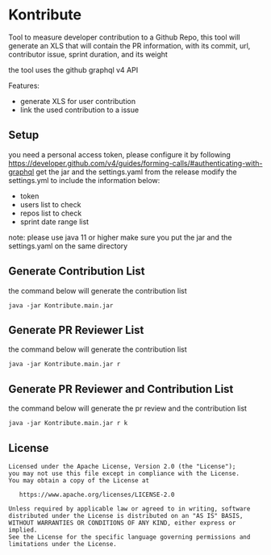 Kontribute
=========
Tool to measure developer contribution to a Github Repo, this tool will generate an XLS that will contain the PR information, with its commit, url, contributor issue, sprint duration, and its weight

the tool uses the github graphql v4 API

Features:
- generate XLS for user contribution
- link the used contribution to a issue

## Setup
you need a personal access token, please configure it by following https://developer.github.com/v4/guides/forming-calls/#authenticating-with-graphql
get the jar and the settings.yaml from the release
modify the settings.yml to include the information below:
- token
- users list to check
- repos list to check
- sprint date range list

note: 
please use java 11 or higher
make sure you put the jar and the settings.yaml on the same directory 

## Generate Contribution List
the command below will generate the contribution list
```
java -jar Kontribute.main.jar
```

## Generate PR Reviewer List
the command below will generate the contribution list
```
java -jar Kontribute.main.jar r
```

## Generate PR Reviewer and Contribution List
the command below will generate the pr review and the contribution list
```
java -jar Kontribute.main.jar r k
```

License
--------

    Licensed under the Apache License, Version 2.0 (the "License");
    you may not use this file except in compliance with the License.
    You may obtain a copy of the License at

       https://www.apache.org/licenses/LICENSE-2.0

    Unless required by applicable law or agreed to in writing, software
    distributed under the License is distributed on an "AS IS" BASIS,
    WITHOUT WARRANTIES OR CONDITIONS OF ANY KIND, either express or implied.
    See the License for the specific language governing permissions and
    limitations under the License.

